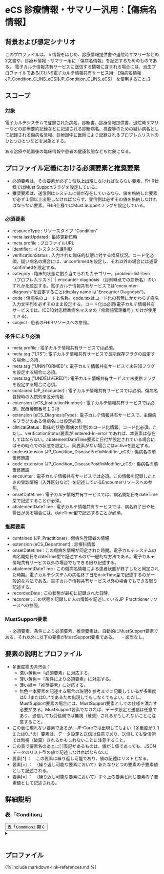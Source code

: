 # eCS 診療情報・サマリー汎用：【傷病名情報】

## 背景および想定シナリオ
このプロファイルは、６情報をはじめ、診療情報提供書や退院時サマリーなどの2文書や、診療６情報・サマリー用に「傷病名情報」を記述するためのものである。
電子カルテ情報共有サービスに送信する情報に含まれる場合には、派生プロファイルである[CLINS電子カルテ情報共有サービス用: 【傷病名情報　JP_Condition_CLINS_eCS][JP_Condition_CLINS_eCS]　を使用すること。】


## スコープ

### 対象
電子カルテシステムで登録された病名、診断書、診療情報提供書、退院時サマリーなどの診療要約記録などに記述される診断病名、検査等のための疑い病名として記録される傷病名情報、診療録中に医師により記録されるプロブレムリストのひとつひとつなどを対象とする。

ある治療や処置後の臨床情報や患者の健康状態なども対象になる。


## プロファイル定義における必須要素と推奨要素
  - 必須要素は、その要素が必ず１個以上出現しなければならない要素。FHIR仕様ではMust Supportフラグを設定している。
  - 推奨要素は、送信側はシステムに値が存在しているなら、値を格納した要素が必ず１個以上出現しなければならず、受信側は必ずその値を格納しなければならない要素。FHIR仕様ではMust Supportフラグを設定している。

### 必須要素
  - resourceType : リソースタイプ "Condition"
  - meta.lastUpdated : 最終更新日時
  - meta.profile : プロファイルURL
  - identifier : インスタンス識別ID
  - verificationStatus : 入力された臨床的状態に対する検証状況。コード化必須。疑い病名の場合には、unconfirmedを設定し、それ以外の場合には通常confirmedを設定する。
  - category : 臨床的状態に割り当てられたカテゴリー。problem-list-item （プロブレムリスト）| encounter-diagnosis （診察時点での診断名）のいずれかを設定する。電子カルテ情報共有サービスでは'encounter-diagnosis'を設定すること(display name は"Encounter Diagnosis")。
  - code : 傷病名のコードと名称。code.texはコード化の有無にかかわらず病名入力文字列を必ずそのまま設定する。コード化は必須(電子カルテ情報共有サービスでは、ICD10対応標準病名マスタの「修飾語管理番号」だけが使用できる)。
  - subject : 患者のFHIRリソースへの参照。

### 条件により必須
  - meta.profile : 電子カルテ情報共有サービスでは必須。
  - meta.tag (”LTS"): 電子カルテ情報共有サービスで長期保存フラグの設定する場合に必須。
  - meta.tag (”UNINFORMED"): 電子カルテ情報共有サービスで未告知フラグを設定する場合に必須。
  - meta.tag (”UNDELIVERED"): 電子カルテ情報共有サービスで未提供フラグを設定する場合に必須。
  - contained (JP_Encounter) : 電子カルテ情報共有サービスでは必須。傷病名登録時の入院外来区分情報
  - extension (eCS_InstitutionNumber) : 電子カルテ情報共有サービスでは必須。医療機関番号１０桁
  - extension (eCS_DiagnosisType) : 電子カルテ情報共有サービスで、主傷病名フラグのある傷病名には設定必須。
  - clinicalStatus : 臨床的状態(傷病の状態)のコード化情報。コード化必須。ただし、verificationStatus要素が'entered-in-error'であれば、本要素は存在してはならない。abatementDateTime要素に日付が設定されている場合にはその時点での状態を設定し、同要素がない場合にはactiveを設定する。
  - code.extension (JP_Condition_DiseasePrefixModifier_eCS) : 傷病名の前置修飾語
  - code.extension (JP_Condition_DiseasePostfixModifier_eCS) : 傷病名の前置修飾語
  - encounter : 電子カルテ情報共有サービスでは必須。この情報を記録したときの受診情報（入外区分など）を記述しているEncounterリソースへの参照。
  - onsetDatetime : 電子カルテ情報共有サービスでは、病名開始日をdateTime型で記述することが必須。
  - abatementDateTime : 電子カルテ情報共有サービスでは、病名終了日や転帰日がある場合には、dateTime型で記述することが必須。

### 推奨要素
  - contained (JP_Practitioner) : 傷病名登録者の情報
  - extension (eCS_Department) : 診療科情報
  - onsetDatetime : この傷病名情報が同定された時期。電子カルテシステムの病名開始日をdateTime型で記述するのが一般的な方法である。電子カルテ情報共有サービス以外の場合でもできる限り記述する。
  - abatementDateTime : この傷病名情報による患者状態が終了したと同定された時期。電子カルテシステムの病名終了日をdateTime型で記述するのが一般的な方法である。電子カルテ情報共有サービス以外の場合でもできる限り記述する。
  - recordedDate : この状態が最初に記録された日時。
  - recorder : この状態を記録した人の情報を記述しているJP_Practitionerリソースへの参照。

### MustSupport要素
　- 必須要素、条件により必須要素、推奨要素は、自動的にMustSupport要素である。それ以外に以下の要素がMustSupport要素である。
　- 該当なし。


## 要素の説明とプロファイル
  - 多重度欄の背景色：
    - 濃い黄色＝「必須要素」に対応する。
    - 薄い黄色＝「条件により必須要素」に対応する。
    - 薄い緑＝「推奨要素」に対応する。
    - 無色＝本要素を記述する場合の説明を参考までに記載しているが多重度は0..1または0..*であるため出現してもしなくてもよい。ただし、MustSupport要素の場合には、MustSupport要素としての仕様を満たす必要がある。MustSupport要素でなければ、データ設定と送信は任意であり、送信しても受信側では無視（破棄）されるかもしれないことに注意すること。
  - この表に現れない要素であるが、JP-Coreでは出現してもよい（多重度が0..1または0..*の）要素は、データ設定と送信は任意であり、送信しても受信側では無視（破棄）されるかもしれないことに注意すること。
  - この表で要素名のあとに[ ]表記があるものは、値が１個であっても、JSONデータのリスト型の値で記述しなければならない。
  - 要素[*] ：　この要素は繰り返し可能であり、値の記述はリストとなる。
  - 要素[+] ：　（繰り返し可能な要素において）新たなひとつの要素の子要素値として記述される。
  - 要素[=] ：　（繰り返し可能な要素において）すぐ上の要素と同じ要素の子要素値として記述される。

## 詳細説明


<script>
function details_open(onoff, idname, idCloseButton){
  var elem = document.getElementById(idname);
  elem.open = onoff;
  if (onoff == true){
    document.getElementById(idCloseButton).style.display = 'none';
  } else {
    document.getElementById(idCloseButton).style.display = 'inline';
  }
}
</script>


<h3>表 「Condition」</h3>
<button id="mrc" type="button" onclick="details_open(true,'TableDetails','mrc')">表「Condition」開く</button>
<details id="TableDetails">
<button type="button" onclick="details_open(false,'TableDetails', 'mrc')">閉じる</button>
<summary></summary>


<div id="Table_18042" class="htmlTable" align=center x:publishsource="Excel">

{% include ConditionTable.md %}

</div>


<button type="button" onclick="details_open(false,'TableDetails','mrc')">閉じる</button>
</details>

<br>

## プロファイル
{% include markdown-link-references.md %}